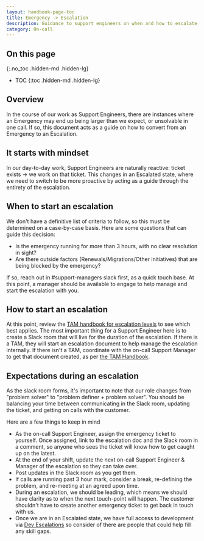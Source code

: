 ```yaml
---
layout: handbook-page-toc
title: Emergency -> Escalation
description: Guidance to support engineers on when and how to escalate an emergency
category: On-call
---
```


## On this page
{:.no_toc .hidden-md .hidden-lg}

- TOC
{:toc .hidden-md .hidden-lg}


## Overview

In the course of our work as Support Engineers, there are instances where an Emergency may end up being larger than we expect, or unsolvable in one call. If so, this document acts as a guide on how to convert from an Emergency to an Escalation.

## It starts with mindset

In our day-to-day work, Support Engineers are naturally reactive: ticket exists -> we work on that ticket. This changes in an Escalated state, where we need to switch to be more proactive by acting as a guide through the entirety of the escalation.

## When to start an escalation

We don't have a definitive list of criteria to follow, so this must be determined on a case-by-case basis. Here are some questions that can guide this decision:

- Is the emergency running for more than 3 hours, with no clear resolution in sight?
- Are there outside factors (Renewals/Migrations/Other initiatives) that are being blocked by the emergency?

If so, reach out in #support-managers slack first, as a quick touch base. At this point, a manager should be available to engage to help manage and start the escalation with you.

## How to start an escalation

At this point, review the [TAM handbook for escalation levels](/handbook/customer-success/tam/escalations/#definitions-of-severity-levels) to see which best applies. The most important thing for a Support Engineer here is to create a Slack room that will live for the duration of the escalation. If there is a TAM, they will start an escalation document to help manage the escalation internally. If there isn't a TAM, coordinate with the on-call Support Manager to get that document created, as per [the TAM Handbook](/handbook/customer-success/tam/escalations/index.html). 

## Expectations during an escalation

As the slack room forms, it's important to note that our role changes from "problem solver" to "problem definer + problem solver". You should be balancing your time between communicating in the Slack room, updating the ticket, and getting on calls with the customer.

Here are a few things to keep in mind 

- As the on-call Support Engineer, assign the emergency ticket to yourself. Once assigned, link to the escalation doc and the Slack room in a comment, so anyone who sees the ticket will know how to get caught up on the latest.
- At the end of your shift, update the next on-call Support Engineer & Manager of the escalation so they can take over.
- Post updates in the Slack room as you get them.
- If calls are running past 3 hour mark, consider a break, re-defining the problem, and re-meeting at an agreed upon time.
- During an escalation, we should be leading, which means we should have clarity as to when the next touch-point will happen. The customer shouldn't have to create another emergency ticket to get back in touch with us.
- Once we are in an Escalated state, we have full access to development via [Dev Escalations](/handbook/engineering/development/processes/Infra-Dev-Escalation/process.html) so consider of there are people that could help fill any skill gaps.
